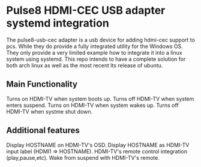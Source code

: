 # Pulse8 HDMI-CEC USB adapter systemd integration 

The pulse8-usb-cec adapter is a usb device for adding hdmi-cec support to pcs.  While they do provide a fully integrated utility for the Windows OS.  They only provide a very limited example how to integrate it into a linux system using systemd.  This repo intends to have a complete solution for both arch linux as well as the most recent lts release of ubuntu.

## Main Functionality

Turns on HDMI-TV when system boots up.
Turns off HDMI-TV when system enters suspend.
Turns on HDMI-TV when system wakes up.
Turns off HDMI-TV when systme shut down.

## Additional features

Display HOSTNAME on HDMI-TV's OSD.
Display HOSTNAME as HDMI-TV input label (HDMI1 => HOSTNAME).
HDMI-TV's remote control integration (play,pause,etc).
Wake from suspend with HDMI-TV's remote.

